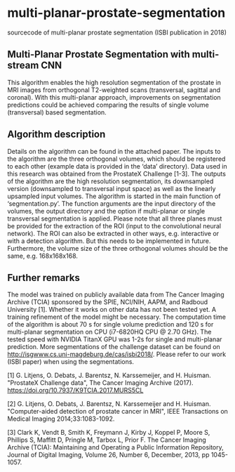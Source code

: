 # multi-planar-prostate-segmentation
sourcecode of multi-planar prostate segmentation (ISBI publication in 2018)

## Multi-Planar Prostate Segmentation with multi-stream CNN
This algorithm enables the high resolution segmentation of the prostate in MRI images from orthogonal T2-weighted scans (transversal, sagittal and coronal). With this multi-planar approach, improvements on segmentation predictions could be achieved comparing the results of single volume (transversal) based segmentation.

## Algorithm description
Details on the algorithm can be found in the attached paper. The inputs to the algorithm are the three orthogonal volumes, which should be registered to each other (example data is provided in the ‘data’ directory). Data used in this research was obtained from the ProstateX Challenge [1-3]. The outputs of the algorithm are the high resolution segmentation, its downsampled version (downsampled to transversal input space) as well as the linearly upsampled input volumes.
The algorithm is started in the main function of ‘segmentation.py’. The function arguments are the input directory of the volumes, the output directory and the option if multi-planar or single transversal segmentation is applied. Please note that all three planes must be provided for the extraction of the ROI (input to the convolutional neural network). The ROI can also be extracted in other ways, e.g. interactive or with a detection algorithm. But this needs to be implemented in future. Furthermore, the volume size of the three orthogonal volumes should be the same, e.g. 168x168x168. 

## Further remarks
The model was trained on publicly available data from The Cancer Imaging Archive (TCIA) sponsored by the SPIE, NCI/NIH, AAPM, and Radboud University [1]. Whether it works on other data has not been tested yet. A training refinement of the model might be necessary. 
The computation time of the algorithm is about 70 s for single volume prediction and 120 s for multi-planar segmentation on CPU (i7-6820HQ CPU @ 2.70 GHz). The tested speed with NVIDIA TitanX GPU was 1-2s for single and multi-planar prediction.
More segmentations of the challenge dataset can be found on http://isgwww.cs.uni-magdeburg.de/cas/isbi2018/. Please refer to our work (ISBI paper) when using the segmentations.


[1] G. Litjens, O. Debats, J. Barentsz, N. Karssemeijer, and H. Huisman. "ProstateX Challenge data", The Cancer Imaging Archive (2017). https://doi.org/10.7937/K9TCIA.2017.MURS5CL

[2] G. Litjens, O. Debats, J. Barentsz, N. Karssemeijer and H. Huisman. "Computer-aided detection of prostate cancer in MRI", IEEE Transactions on Medical Imaging 2014;33:1083-1092.

[3] Clark K, Vendt B, Smith K, Freymann J, Kirby J, Koppel P, Moore S, Phillips S, Maffitt D, Pringle M, Tarbox L, Prior F. The Cancer Imaging Archive (TCIA): Maintaining and Operating a Public Information Repository, Journal of Digital Imaging, Volume 26, Number 6, December, 2013, pp 1045-1057.
